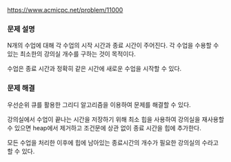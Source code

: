 https://www.acmicpc.net/problem/11000

### 문제 설명

N개의 수업에 대해 각 수업의 시작 시간과 종료 시간이 주어진다. 각 수업을 수용할 수 있는 최소한의 강의실 개수를 구하는 것이 목적이다.

수업은 종료 시간과 정확히 같은 시간에 새로운 수업을 시작할 수 있다.

### 문제 해결

우선순위 큐를 활용한 그리디 알고리즘을 이용하여 문제를 해결할 수 있다.

강의실에서 수업이 끝나는 시간을 저장하기 위해 최소 힙을 사용하여 강의실을 재사용할 수 있으면 heap에서 제거하고 조건문에 상관 없이 종료 시간을 힙에 추가한다.

모든 수업을 처리한 이후에 힙에 남아있는 종료시간의 개수가 필요한 강의실의 수라고 할 수 있다.
